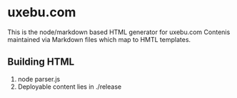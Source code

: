 uxebu.com
=========

This is the node/markdown based HTML generator for uxebu.com
Contenis maintained via Markdown files which map to HMTL templates.

Building HTML
-------------

1. node parser.js
2. Deployable content lies in ./release
